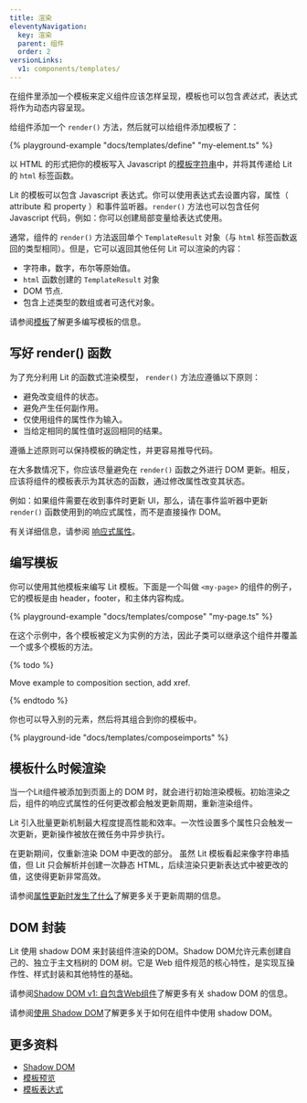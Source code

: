 ```yaml
---
title: 渲染
eleventyNavigation:
  key: 渲染
  parent: 组件
  order: 2
versionLinks:
  v1: components/templates/
---
```


在组件里添加一个模板来定义组件应该怎样呈现，模板也可以包含*表达式*，表达式将作为动态内容呈现。

给组件添加一个 `render()` 方法，然后就可以给组件添加模板了：

{% playground-example "docs/templates/define" "my-element.ts" %}

以 HTML 的形式把你的模板写入 Javascript 的[模板字符串](https://developer.mozilla.org/zh-CN/docs/Web/JavaScript/Reference/Template_literals)中，并将其传递给 Lit 的 `html` 标签函数。

Lit 的模板可以包含 Javascript 表达式。你可以使用表达式去设置内容，属性（ attribute 和 property ）和事件监听器。`render()` 方法也可以包含任何 Javascript 代码，例如：你可以创建局部变量给表达式使用。

通常，组件的 `render()` 方法返回单个 `TemplateResult` 对象（与 `html` 标签函数返回的类型相同）。但是，它可以返回其他任何 Lit 可以渲染的内容：

*   字符串，数字，布尔等原始值。
*   `html` 函数创建的 `TemplateResult` 对象
*   DOM 节点.
*   包含上述类型的数组或者可迭代对象。

请参阅[模板]({{baseurl}}/docs/templates/overview/)了解更多编写模板的信息。

## 写好 render() 函数

为了充分利用 Lit 的函数式渲染模型， `render()` 方法应遵循以下原则：

* 避免改变组件的状态。
* 避免产生任何副作用。
* 仅使用组件的属性作为输入。
* 当给定相同的属性值时返回相同的结果。

遵循上述原则可以保持模板的确定性，并更容易推导代码。

在大多数情况下，你应该尽量避免在 `render()` 函数之外进行 DOM 更新。相反，应该将组件的模板表示为其状态的函数，通过修改属性改变其状态。

例如：如果组件需要在收到事件时更新 UI，那么，请在事件监听器中更新 `render()` 函数使用到的响应式属性，而不是直接操作 DOM。

有关详细信息，请参阅 [响应式属性]({{baseurl}}/docs/components/properties/)。

## 编写模板

你可以使用其他模板来编写 Lit 模板。下面是一个叫做 `<my-page>` 的组件的例子，它的模板是由 header，footer，和主体内容构成。

{% playground-example "docs/templates/compose" "my-page.ts" %}

在这个示例中，各个模板被定义为实例的方法，因此子类可以继承这个组件并覆盖一个或多个模板的方法。

{% todo %}

Move example to composition section, add xref.

{% endtodo %}

你也可以导入别的元素，然后将其组合到你的模板中。

{% playground-ide "docs/templates/composeimports" %}


## 模板什么时候渲染

当一个Lit组件被添加到页面上的 DOM 时，就会进行初始渲染模板。初始渲染之后，组件的响应式属性的任何更改都会触发更新周期，重新渲染组件。

Lit 引入批量更新机制最大程度提高性能和效率。一次性设置多个属性只会触发一次更新，更新操作被放在微任务中异步执行。

在更新期间，仅重新渲染 DOM 中更改的部分。 虽然 Lit 模板看起来像字符串插值，但 Lit 只会解析并创建一次静态 HTML，后续渲染只更新表达式中被更改的值，这使得更新非常高效。

请参阅[属性更新时发生了什么]({{baseurl}}/docs/components/properties/#when-properties-change)了解更多关于更新周期的信息。

## DOM 封装

Lit 使用 shadow DOM 来封装组件渲染的DOM。Shadow DOM允许元素创建自己的、独立于主文档树的 DOM 树。它是 Web 组件规范的核心特性，是实现互操作性、样式封装和其他特性的基础。

请参阅[Shadow DOM v1: 自包含Web组件](https://developers.google.com/web/fundamentals/web-components/shadowdom)了解更多有关 shadow DOM 的信息。

请参阅[使用 Shadow DOM]({{baseurl}}/docs/components/shadow-dom/)了解更多关于如何在组件中使用 shadow DOM。

## 更多资料

* [Shadow DOM]({{baseurl}}/docs/components/shadow-dom/)
* [模板预览]({{baseurl}}/docs/templates/overview/)
* [模板表达式]({{baseurl}}/docs/templates/expressions/)


